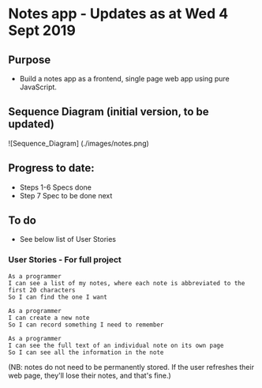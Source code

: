 # Notes app - Updates as at Wed 4 Sept 2019

## Purpose
* Build a notes app as a frontend, single page web app using pure JavaScript.

## Sequence Diagram (initial version, to be updated)
![Sequence_Diagram] (./images/notes.png)

## Progress to date:
- Steps 1-6 Specs done
- Step 7 Spec to be done next

## To do
* See below list of User Stories

### User Stories - For full project

```
As a programmer
I can see a list of my notes, where each note is abbreviated to the first 20 characters
So I can find the one I want
```

```
As a programmer
I can create a new note
So I can record something I need to remember
```

```
As a programmer
I can see the full text of an individual note on its own page
So I can see all the information in the note
```

(NB: notes do not need to be permanently stored.  If the user refreshes their web page, they'll lose their notes, and that's fine.)
